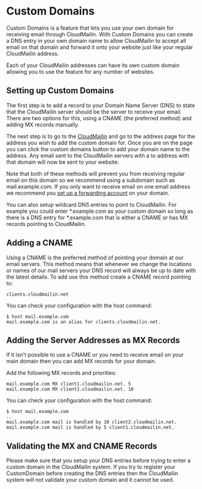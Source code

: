# Custom Domains
Custom Domains is a feature that lets you use your own domain for receiving email through CloudMailin.
With Custom Domains you can create a DNS entry in your own domain name to allow CloudMailin to accept all email on that domain and forward it onto your website just like your regular CloudMailin address.

Each of your CloudMailin addresses can have its own custom domain allowing you to use the feature for any number of websites.

## Setting up Custom Domains
The first step is to add a record to your Domain Name Server (DNS) to state that the CloudMailin server should be the server to receive your email. There are two options for this, using a CNAME (the preferred method) and adding MX records manually.

The next step is to go to the [CloudMailin](http://cloudmailin.com) and go to the address page for the address you wish to add the custom domain for. Once you are on the page you can click the custom domains button to add your domain name to the address. Any email sent to the CloudMailin servers with a to address with that domain will now be sent to your website.

Note that both of these methods will prevent you from receiving regular email on this domain so we recommend using a subdomain such as mail.example.com. If you only want to receive email on one email address we recommend you [set up a forwarding account](forwarding) on your domain.

You can also setup wildcard DNS entries to point to CloudMailin. For example you could enter \*.example.com as your custom domain so long as there is a DNS entry for \*.example.com that is either a CNAME or has MX records pointing to CloudMailin.

## Adding a CNAME
Using a CNAME is the preferred method of pointing your domain at our email servers. This method means that whenever we change the locations or names of our mail servers your DNS record will always be up to date with the latest details. To add use this method create a CNAME record pointing to:

    clients.cloudmailin.net
    
You can check your configuration with the host command:
    
    $ host mail.example.com
    mail.example.com is an alias for clients.cloudmailin.net.

## Adding the Server Addresses as MX Records
If it isn't possible to use a CNAME or you need to receive email on your main domain then you can add MX records for your domain.

Add the following MX records and priorities:

    mail.example.com MX client1.cloudmailin.net. 5
    mail.example.com MX client2.cloudmailin.net. 10
    
You can check your configuration with the host command:
    
    $ host mail.example.com
    ..
    mail.example.com mail is handled by 10 client2.cloudmailin.net.
    mail.example.com mail is handled by 5 client1.cloudmailin.net.

## Validating the MX and CNAME Records
Please make sure that you setup your DNS entries before trying to enter a custom domain in the CloudMailin system. If you try to register your CustomDomain before creating the DNS entries then the CloudMailin system will not validate your custom domain and it cannot be used.

